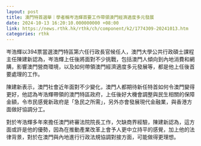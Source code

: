 ```yaml
---
layout: post
title: 澳門特首選舉｜學者稱岑浩輝首要工作帶領澳門經濟適度多元發展
date: 2024-10-13 16:20:10.000000000 +08:00
link: https://news.rthk.hk/rthk/ch/component/k2/1774309-20241013.htm
categories: rthk
---
```


岑浩輝以394票當選澳門特區第六任行政長官候任人，澳門大學公共行政碩士課程主任陳建新認為，岑浩輝上任後將面對不少挑戰，包括澳門人傾向到內地消費和網購，影響澳門營商環境，以及如何帶領澳門經濟適度多元發展等，都是他上任後首要處理的工作。

陳建新表示，澳門社會近年面對不少變化，澳門人都期待新任特首如何令澳門變得更好，他認為岑浩輝帶領的澳門特區政府，上任後好大機會調整與民生相關的保障金額，令市民感覺新政府是「急民之所需」，另外亦會發展現代金融業，與香港方面做好協調分工。

對於岑浩輝多年來擔任澳門終審法院院長工作，欠缺商界經驗，陳建新認為，這方面或許是他的優勢，因為在推動產業改革上會予人更中立持平的感覺，加上他的法律背景，對於在澳門與內地進行行政法規協調對接方面，可能做得更理想。
